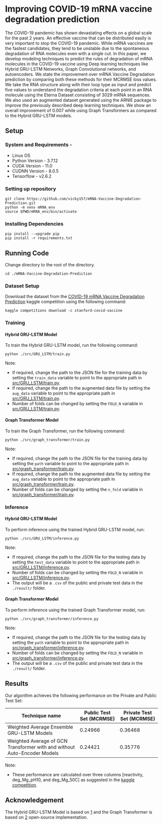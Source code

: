 # Improving COVID-19 mRNA vaccine degradation prediction


The COVID-19 pandemic has shown devastating effects on a global scale for the past 2 years. An effective vaccine that can be distributed easily is very important to stop the COVID-19 pandemic. While mRNA vaccines are the fastest candidates, they tend to be unstable due to the spontaneous degradation of RNA molecules even with a single cut. In this paper, we develop modeling techniques to predict the rules of degradation of mRNA molecules in the COVID-19 vaccine using Deep learning techniques like Hybrid GRU-LSTM Networks, Graph Convolutional networks, and autoencoders. We state the improvement over mRNA Vaccine Degradation prediction by comparing both these methods for their MCRMSE loss values. We take the RNA structure along with their loop type as input and predict five values to understand the degradation criteria at each point in an RNA molecule using the Eterna Dataset consisting of 3029 mRNA sequences. We also used an augmented dataset generated using the ARNIE package to improve the previously described deep learning techniques. We show an overall improvement of 0.007 while using Graph Transformers as compared to the Hybrid GRU-LSTM models.
## Setup
### System and Requirements - 

- Linux OS
- Python Version - 3.7.12
- CUDA Version - 11.0
- CUDNN Version - 8.0.5
- Tensorflow - v2.6.2
### Setting up repository

```shell
git clone https://github.com/vicky157/mRNA-Vaccine-Degradation-Prediction.git
python -m venv mRNA_env
source $PWD/mRNA_env/bin/activate
```

### Installing Dependencies

```shell
pip install --upgrade pip
pip install -r requirements.txt
```

## Running Code

Change directory to the root of the directory.

```shell
cd ./mRNA-Vaccine-Degradation-Prediction
```
### Dataset Setup
Download the dataset from the [COVID-19 mRNA Vaccine Degradation Prediction](https://www.kaggle.com/competitions/stanford-covid-vaccine/) kaggle competition using the following command:

```shell
kaggle competitions download -c stanford-covid-vaccine
```
### Training

#### Hybrid GRU-LSTM Model
To train the Hybrid GRU-LSTM model, run the following command:

```shell
python ./src/GRU_LSTM/train.py
```

Note:
- If required, change the path to the JSON file for the training data by setting the `train_data` variable to point to the appropriate path in [src/GRU_LSTM/train.py](https://github.com/vicky157/mRNA-Vaccine-Degradation-Prediction/blob/main/src/GRU_LSTM/train.py).
- If required, change the path to the augmented data file by setting the `aug_data` variable to point to the appropriate path in [src/GRU_LSTM/train.py](https://github.com/vicky157/mRNA-Vaccine-Degradation-Prediction/blob/main/src/GRU_LSTM/train.py).
- Number of folds can be changed by setting the `FOLD_N` variable in [src/GRU_LSTM/train.py](https://github.com/vicky157/mRNA-Vaccine-Degradation-Prediction/blob/main/src/GRU_LSTM/train.py).

#### Graph Transformer Model
To train the Graph Transformer, run the following command:

```shell
python ./src/graph_transformer/train.py
```

Note:
- If required, change the path to the JSON file for the training data by setting the `path` variable to point to the appropriate path in [src/graph_transformer/train.py](https://github.com/vicky157/mRNA-Vaccine-Degradation-Prediction/blob/main/src/graph_transformer/train.py).
- If required, change the path to the augmented data file by setting the `aug_data` variable to point to the appropriate path in [src/graph_transformer/train.py](https://github.com/vicky157/mRNA-Vaccine-Degradation-Prediction/blob/main/src/graph_transformer/train.py).
- Number of folds can be changed by setting the `n_fold` variable in [src/graph_transformer/train.py](https://github.com/vicky157/mRNA-Vaccine-Degradation-Prediction/blob/main/src/graph_transformer/train.py).


### Inference
#### Hybrid GRU-LSTM Model
To perform inference using the trained Hybrid GRU-LSTM model, run:

```shell
python ./src/GRU_LSTM/inference.py
```

Note:
- If required, change the path to the JSON file for the testing data by setting the `test_data` variable to point to the appropriate path in [src/GRU_LSTM/inference.py](https://github.com/vicky157/mRNA-Vaccine-Degradation-Prediction/blob/main/src/GRU_LSTM/inference.py).
- Number of folds can be changed by setting the `FOLD_N` variable in [src/GRU_LSTM/inference.py](https://github.com/vicky157/mRNA-Vaccine-Degradation-Prediction/blob/main/src/GRU_LSTM/inference.py).
- The output will be a `.csv` of the public and private test data in the `./result/` folder.

#### Graph Transformer Model
To perform inference using the trained Graph Transformer model, run:

```shell
python ./src/graph_transformer/inference.py
```

Note:

- If required, change the path to the JSON file for the testing data by setting the `path` variable to point to the appropriate path in [src/graph_transformer/inference.py](https://github.com/vicky157/mRNA-Vaccine-Degradation-Prediction/blob/main/src/graph_transformer/inference.py).
- Number of folds can be changed by setting the `FOLD_N` variable in [src/graph_transformer/inference.py](https://github.com/vicky157/mRNA-Vaccine-Degradation-Prediction/blob/main/src/graph_transformer/inference.py).
- The output will be a `.csv` of the public and private test data in the `./result/` folder.
## Results
Our algorithm achieves the following performance on the Private and Public Test Set:

| Technique name                                                           | Public Test Set (MCRMSE) | Private Test Set (MCRMSE) |
| ------------------------------------------------------------------------ | ------------------------ | ------------------------- |
| Weighted Average Ensemble GRU-LSTM Models                                | 0.24966                  | 0.36468                   |
| Weighted Average of GCN Transformer with and without Auto-Encoder Models | 0.24421                  | 0.35776                   |

Note:
- These performance are calculated over three columns [reactivity, deg_Mg_pH10, and deg_Mg_50C] as suggested in the [kaggle competition](https://www.kaggle.com/competitions/stanford-covid-vaccine/overview/evaluation).

## Acknowledgement

The Hybrid GRU-LSTM Model is based on [1](https://www.ncbi.nlm.nih.gov/pmc/articles/PMC8237341/#supplemental-informationtitle) and the Graph Transformer is based on [2](https://www.kaggle.com/code/mrkmakr/covid-ae-pretrain-gnn-attn-cnn/) open-source implementation.

